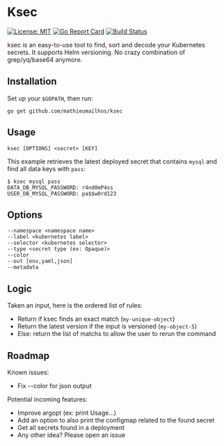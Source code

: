 # Ksec
[![License: MIT](https://img.shields.io/badge/License-MIT-green.svg)](https://opensource.org/licenses/MIT) [![Go Report Card](https://goreportcard.com/badge/github.com/MathieuMailhos/ksec)](https://goreportcard.com/report/github.com/MathieuMailhos/ksec) [![Build Status](https://travis-ci.org/MathieuMailhos/ksec.svg?branch=master)](https://travis-ci.org/MathieuMailhos/ksec)


ksec is an easy-to-use tool to find, sort and decode your Kubernetes secrets. It supports Helm versioning.
No crazy combination of grep/yq/base64 anymore.

## Installation

Set up your `$GOPATH`, then run:
```
go get github.com/mathieumailhos/ksec
```

## Usage

```
ksec [OPTIONS] <secret> [KEY]
```

This example retrieves the latest deployed secret that contains `mysql` and find all data keys with `pass`:

```
$ ksec mysql pass
DATA_DB_MYSQL_PASSWORD: r4nd0mP4ss
USER_DB_MYSQL_PASSWORD: pa$$w0rd123
```

## Options

```
--namespace <namespace name>
--label <kubernetes label>
--selector <kubernetes selector>
--type <secret type (ex: Opaque)>
--color
--out [env,yaml,json]
--metadata
```

## Logic

Taken an input, here is the ordered list of rules:
  * Return if ksec finds an exact match (`my-unique-object`)
  * Return the latest version if the input is versioned (`my-object-5`)
  * Else: return the list of matchs to allow the user to rerun the command

## Roadmap

Known issues:
  * Fix --color for json output

Potential incoming features:
  * Improve argopt (ex: print Usage...)
  * Add an option to also print the configmap related to the found secret
  * Get all secrets found in a deployment
  * Any other idea? Please open an issue
